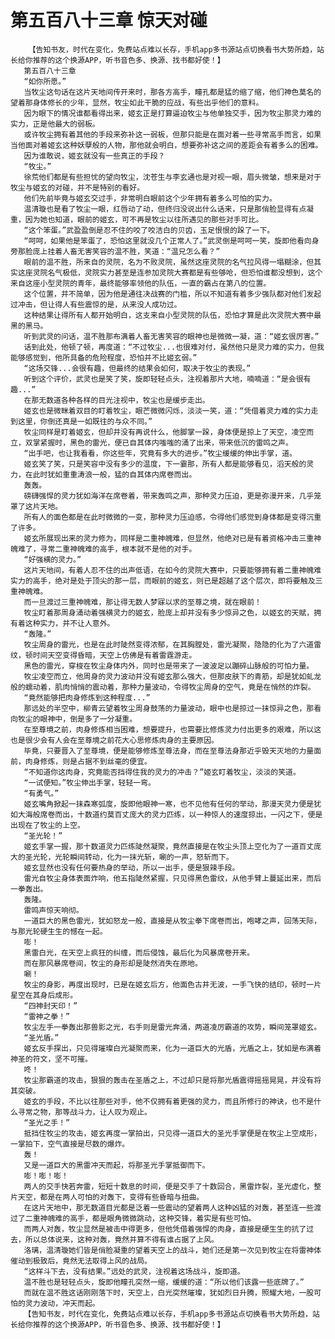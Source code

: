 # 第五百八十三章 惊天对碰
        【告知书友，时代在变化，免费站点难以长存，手机app多书源站点切换看书大势所趋，站长给你推荐的这个换源APP，听书音色多、换源、找书都好使！】
       第五百八十三章
       “如你所愿。”
       当牧尘这句话在这片天地间传开来时，那各方高手，瞳孔都是猛的缩了缩，他们神色莫名的望着那身体修长的少年，显然，牧尘如此干脆的应战，有些出乎他们的意料。
       因为眼下的情况谁都看得出来，姬玄正是打算逼迫牧尘与他单独交手，因为牧尘那灵力难的实力，正是他最大的弱板。
       或许牧尘拥有着其他的手段来弥补这一弱板，但那只能是在面对着一些寻常高手而言，如果当他面对着姬玄这种妖孽般的人物，那他就会明白，想要弥补这之间的差距会有着多么的困难。
       因为谁敢说，姬玄就没有一些真正的手段？
       “牧尘。”
       徐荒他们都是有些担忧的望向牧尘，沈苍生与李玄通也是对视一眼，眉头微皱，想来是对于牧尘与姬玄的对碰，并不是特别的看好。
       他们先前毕竟与姬玄交过手，非常明白眼前这个少年拥有着多么可怕的实力。
       温清璇也是看了牧尘一眼，红唇动了动，但终归没说出什么话来，只是那俏脸显得有点凝重，因为她也知道，眼前的姬玄，可不再是牧尘以往所遇见的那些对手可比。
       “这个笨蛋。”武盈盈倒是忍不住的咬了咬洁白的贝齿，玉足恨恨的跺了一下。
       “呵呵，如果他是笨蛋了，恐怕这里就没几个正常人了。”武灵倒是呵呵一笑，旋即他看向身旁那脸庞上挂着人畜无害笑容的温不胜，笑道：“温兄怎么看？”
       眼前的温不胜，所来自的灵院，名为不败灵院，虽然这座灵院的名气拉风得一塌糊涂，但其实这座灵院名气极低，灵院实力甚至是连参加灵院大赛都是有些够呛，但恐怕谁都没想到，这个来自这座小型灵院的青年，最终能够率领他的队伍，一直的霸占在第八的位置。
       这个位置，并不简单，因为他是通往决战赛的门槛，所以不知道有着多少强队都对他们发起过冲击，但让得人有些震惊的是，从来没人成功过。
       这种结果让得所有人都开始明白，这支来自小型灵院的队伍，恐怕才算是此次灵院大赛中最黑的黑马。
       听到武灵的问话，温不胜那布满着人畜无害笑容的眼神也是微微一凝，道：“姬玄很厉害。”
       话到此处，他顿了顿，再度道：“不过牧尘...也很难对付，虽然他只是灵力难的实力，但我能够感觉到，他所具备的危险程度，恐怕并不比姬玄弱。”
       “这场交锋...会很有趣，但最终的结果会如何，取决于牧尘的表现。”
       听到这个评价，武灵也是笑了笑，旋即轻轻点头，注视着那片大地，喃喃道：“是会很有趣...”
       在那无数道各种各样的目光注视中，牧尘也是缓步走出。
       姬玄也是微眯着双目的盯着牧尘，眼芒微微闪烁，淡淡一笑，道：“凭借着灵力难的实力走到这里，你倒还真是一如既往的与众不同。”
       牧尘同样是盯着姬玄，但却并没有再说什么，他脚掌一跺，身体便是掠上了天空，凌空而立，双掌紧握时，黑色的雷光，便已自其体内嗤嗤的涌了出来，带来低沉的雷鸣之声。
       “出手吧，也让我看看，你这些年，究竟有多大的进步。”牧尘缓缓的伸出手掌，道。
       姬玄笑了笑，只是笑容中没有多少的温度，下一霎那，所有人都是能够看见，滔天般的灵力，在此时犹如重重涛浪一般，猛的自其体内席卷而出。
       轰轰。
       磅礴强悍的灵力犹如海洋在席卷着，带来轰鸣之声，那种灵力压迫，更是弥漫开来，几乎笼罩了这片天地。
       所有人的面色都是在此时微微的一变，那种灵力压迫感，令得他们感觉到身体都是变得沉重了许多。
       姬玄所展现出来的灵力修为，同样是二重神魄难，但显然，他绝对已是有着资格冲击三重神魄难了，寻常二重神魄难的高手，根本就不是他的对手。
       “好强横的灵力。”
       这片天地间，有着人忍不住的出声低语，在如今的灵院大赛中，只要能够拥有着二重神魄难实力的高手，绝对是处于顶尖的那一层，而眼前的姬玄，则已是超越了这个层次，即将要触及三重神魄难。
       而一旦渡过三重神魄难，那让得无数人梦寐以求的至尊之境，就在眼前！
       牧尘盯着那周身涌动着强横灵力的姬玄，脸庞上却并没有多少惊异之色，以姬玄的天赋，拥有着这种实力，并不让人意外。
       “轰隆。”
       牧尘周身的雷光，也是在此时陡然变得浓郁，在其胸膛处，雷光凝聚，隐隐的化为了六道雷纹，顿时间天空变得昏暗，天空上仿佛是有着雷霆游走。
       黑色的雷光，穿梭在牧尘身体内外，同时也是带来了一波波足以蹦碎山脉般的可怕力量。
       牧尘凌空而立，他周身的灵力波动并没有姬玄那么强大，但那皮肤下的青筋，却是犹如虬龙般的蠕动着，肌肉悄悄的震动着，那种力量波动，令得牧尘周身的空气，竟是在悄然的炸裂。
       “竟然能够把肉身修炼到这种程度...”
       那远处的半空中，柳青云望着牧尘周身鼓荡的力量波动，眼中也是掠过一抹惊异之色，那看向牧尘的眼神中，倒是多了一分凝重。
       在至尊境之前，肉身修炼相当困难，想要提升，也需要比修炼灵力付出更多的艰难，所以这也是很少会有人会在至尊境之前花大心思修炼肉身的主要原因。
       毕竟，只要晋入了至尊境，便是能够修炼至尊法身，而在至尊法身那近乎毁天灭地的力量面前，肉身修炼，则是占据不到丝毫的便宜。
       “不知道你这肉身，究竟能否挡得住我的灵力的冲击？”姬玄盯着牧尘，淡淡的笑道。
       “一试便知。”牧尘伸出手掌，轻轻一弯。
       “有勇气。”
       姬玄嘴角掀起一抹森寒弧度，旋即他眼神一寒，也不见他有任何的举动，那漫天灵力便是犹如大海般席卷而出，十数道约莫百丈庞大的灵力匹练，以一种惊人的速度掠出，一闪之下，便是出现在了牧尘的上空。
       “圣光轮！”
       姬玄手掌一握，那十数道灵力匹练陡然凝聚，竟然直接是在牧尘头顶上空化为了一道百丈庞大的圣光轮，光轮瞬间转动，化为一抹光斩，唰的一声，怒斩而下。
       姬玄显然也没有任何要热身的举动，所以一出手，便是狠辣手段。
       雷光自牧尘身体表面炸响，他五指陡然紧握，只见得黑色雷纹，从他手臂上蔓延出来，而后一拳轰出。
       轰隆。
       雷鸣声惊天响彻。
       一道巨大的黑色雷光，犹如怒龙一般，直接是从牧尘拳下席卷而出，咆哮之声，回荡天际，与那光轮硬生生的憾在一起。
       嘭！
       黑雷白光，在天空上疯狂的纠缠，而后侵蚀，最后化为风暴席卷开来。
       而在那风暴席卷间，牧尘的身形却是陡然消失在原地。
       唰！
       牧尘的身影，再度出现时，已是在姬玄后方，他面色古井无波，一手飞快的结印，顿时一片星空在其身后成形。
       “四神封天印！”
       “雷神之拳！”
       牧尘左手一拳轰出那兽影之光，右手则是雷光奔涌，两道凌厉霸道的攻势，瞬间笼罩姬玄。
       “圣光盾。”
       姬玄反手探出，只见得璀璨白光凝聚而来，化为一道巨大的光盾，光盾之上，犹如是布满着神圣的符文，坚不可摧。
       咚！
       牧尘那霸道的攻击，狠狠的轰击在圣盾之上，不过却只是将那光盾震得摇摇晃晃，并没有将其突破。
       姬玄的手段，不比以往那些对手，他不仅拥有着更强的灵力，而且所修行的神诀，也不是什么寻常之物，那等战斗力，让人叹为观止。
       “圣光之手！”
       抵挡住牧尘的攻击，姬玄再度一掌拍出，只见得一道巨大的圣光手掌便是在牧尘上空成形，一掌拍下，空气直接是尽数的爆炸。
       轰！
       又是一道巨大的黑雷冲天而起，将那圣光手掌抵御而下。
       嘭！嘭！嘭！
       两人的交手快若奔雷，短短十数息的时间，便是交手了十数回合，黑雷炸裂，圣光虚化，整片天空，都是在两人可怕的对轰下，变得有些昏暗与扭曲。
       在这片天地中，那无数道目光都是泛着一些震动的望着两人这种凶猛的对轰，甚至连一些渡过了二重神魄难的高手，都是眼角微微跳动，这种交锋，着实是有些可怕。
       而两人对轰，牧尘显然是被击中得更多，但他凭借着强悍的肉身，直接是硬生生的抗了过去，所以总体说来，这种对轰，竟然并算不得有谁占据了上风。
       洛璃，温清璇她们皆是俏脸凝重的望着天空上的战斗，她们还是第一次见到牧尘在将雷神体催动到极致后，竟然无法取得上风的战局。
       “这样斗下去，没有结果。”远处的武灵，注视着这场战斗，旋即道。
       温不胜也是轻轻点头，旋即他瞳孔突然一缩，缓缓的道：“所以他们该露一些底牌了。”
       而就在温不胜这话刚刚落下时，天空上，白光突然璀璨，犹如烈日升腾，照耀大地，一股可怕的灵力波动，冲天而起。
       【告知书友，时代在变化，免费站点难以长存，手机app多书源站点切换看书大势所趋，站长给你推荐的这个换源APP，听书音色多、换源、找书都好使！】